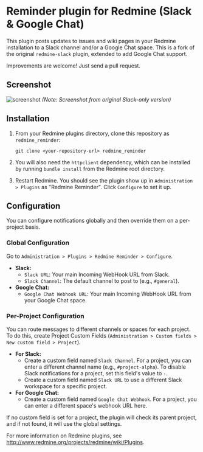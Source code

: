 # Reminder plugin for Redmine (Slack & Google Chat)

This plugin posts updates to issues and wiki pages in your Redmine installation to a Slack channel and/or a Google Chat space. This is a fork of the original `redmine-slack` plugin, extended to add Google Chat support.

Improvements are welcome! Just send a pull request.

## Screenshot

![screenshot](https://raw.github.com/sciyoshi/redmine-slack/gh-pages/screenshot.png)
*(Note: Screenshot from original Slack-only version)*

## Installation

1.  From your Redmine plugins directory, clone this repository as `redmine_reminder`:

    ```
    git clone <your-repository-url> redmine_reminder
    ```

2.  You will also need the `httpclient` dependency, which can be installed by running `bundle install` from the Redmine root directory.

3.  Restart Redmine. You should see the plugin show up in `Administration > Plugins` as "Redmine Reminder". Click `Configure` to set it up.

## Configuration

You can configure notifications globally and then override them on a per-project basis.

### Global Configuration

Go to `Administration > Plugins > Redmine Reminder > Configure`.

*   **Slack:**
    *   `Slack URL`: Your main Incoming WebHook URL from Slack.
    *   `Slack Channel`: The default channel to post to (e.g., `#general`).
*   **Google Chat:**
    *   `Google Chat Webhook URL`: Your main Incoming WebHook URL from your Google Chat space.

### Per-Project Configuration

You can route messages to different channels or spaces for each project. To do this, create Project Custom Fields (`Administration > Custom fields > New custom field > Project`).

*   **For Slack:**
    *   Create a custom field named `Slack Channel`. For a project, you can enter a different channel name (e.g., `#project-alpha`). To disable Slack notifications for a project, set this field's value to `-`.
    *   Create a custom field named `Slack URL` to use a different Slack workspace for a specific project.
*   **For Google Chat:**
    *   Create a custom field named `Google Chat Webhook`. For a project, you can enter a different space's webhook URL here.

If no custom field is set for a project, the plugin will check its parent project, and if not found, it will use the global settings.

For more information on Redmine plugins, see http://www.redmine.org/projects/redmine/wiki/Plugins.
